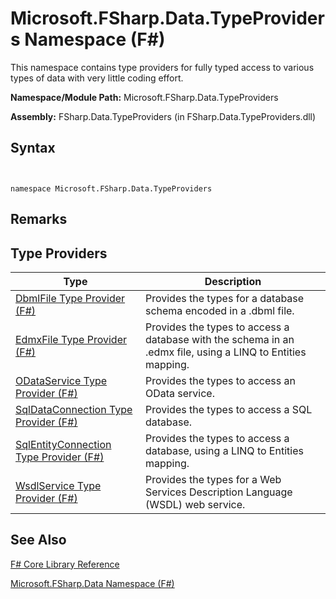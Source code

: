 # Microsoft.FSharp.Data.TypeProviders Namespace (F#)

This namespace contains type providers for fully typed access to various types of data with very little coding effort.

**Namespace/Module Path:** Microsoft.FSharp.Data.TypeProviders

**Assembly:** FSharp.Data.TypeProviders (in FSharp.Data.TypeProviders.dll)


## Syntax


```


namespace Microsoft.FSharp.Data.TypeProviders

```



## Remarks

## Type Providers


|Type|Description|
|----|-----------|
|[DbmlFile Type Provider &#40;F&#35;&#41;](DbmlFile+Type+Provider+%28FSharp%29.md)|Provides the types for a database schema encoded in a .dbml file.|
|[EdmxFile Type Provider &#40;F&#35;&#41;](EdmxFile+Type+Provider+%28FSharp%29.md)|Provides the types to access a database with the schema in an .edmx file, using a LINQ to Entities mapping.|
|[ODataService Type Provider &#40;F&#35;&#41;](ODataService+Type+Provider+%28FSharp%29.md)|Provides the types to access an OData service.|
|[SqlDataConnection Type Provider &#40;F&#35;&#41;](SqlDataConnection+Type+Provider+%28FSharp%29.md)|Provides the types to access a SQL database.|
|[SqlEntityConnection Type Provider &#40;F&#35;&#41;](SqlEntityConnection+Type+Provider+%28FSharp%29.md)|Provides the types to access a database, using a LINQ to Entities mapping.|
|[WsdlService Type Provider &#40;F&#35;&#41;](WsdlService+Type+Provider+%28FSharp%29.md)|Provides the types for a Web Services Description Language (WSDL) web service.|

## See Also
[F&#35; Core Library Reference](FSharp+Core+Library+Reference.md)

[Microsoft.FSharp.Data Namespace &#40;F&#35;&#41;](Microsoft.FSharp.Data+Namespace+%28FSharp%29.md)

